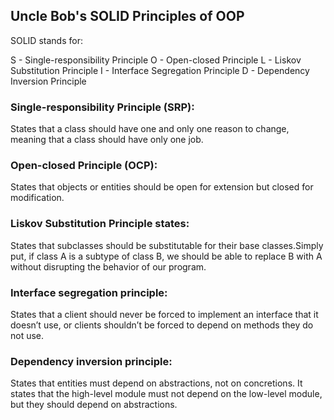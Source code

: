 ## Uncle Bob's SOLID Principles of OOP

SOLID stands for:

S - Single-responsibility Principle
O - Open-closed Principle
L - Liskov Substitution Principle
I - Interface Segregation Principle
D - Dependency Inversion Principle

### Single-responsibility Principle (SRP):

States that a class should have one and only one reason to change, meaning that a class should have only one job.

### Open-closed Principle (OCP):

States that objects or entities should be open for extension but closed for modification.

### Liskov Substitution Principle states:

States that subclasses should be substitutable for their base classes.Simply put, if class A is a subtype of class B, we should be able to replace B with A without disrupting the behavior of our program.

### Interface segregation principle:

States that a client should never be forced to implement an interface that it doesn’t use, or clients shouldn’t be forced to depend on methods they do not use.

### Dependency inversion principle:

States that entities must depend on abstractions, not on concretions. It states that the high-level module must not depend on the low-level module, but they should depend on abstractions.